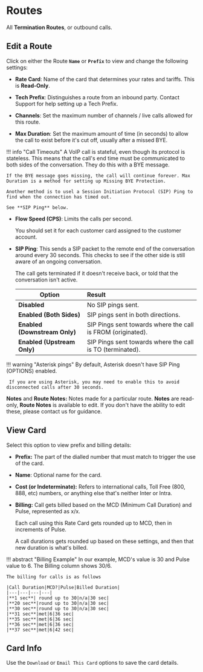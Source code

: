 # Routes

All **Termination Routes**, or outbound calls.

## Edit a Route

Click on either the Route **`Name`** or **`Prefix`** to view and change the following settings:

+ **Rate Card**: Name of the card that determines your rates and tariffs. This is **Read-Only**.

+ **Tech Prefix**: Distinguishes a route from an inbound party. Contact Support for help setting up a Tech Prefix.

+ **Channels**: Set the maximum number of channels / live calls allowed for this route.

+ **Max Duration**: Set the maximum amount of time (in seconds) to allow the call to exist before it's cut off, usually after a missed BYE.

!!! info "Call Timeouts"
    A VoIP call is stateful, even though its protocol is stateless. This means that the call's end time must be communicated to both sides of the conversation. They do this with a BYE message.

    If the BYE message goes missing, the call will continue forever. Max Duration is a method for setting up Missing BYE Protection.
    
    Another method is to usel a Session Initiation Protocol (SIP) Ping to find when the connection has timed out.
    
    See **SIP Ping** below.

+ **Flow Speed (CPS)**: Limits the calls per second.

    You should set it for each customer card assigned to the customer account.

+ **SIP Ping**: This sends a SIP packet to the remote end of the conversation around every 30 seconds. This checks to see if the other side is still aware of an ongoing conversation.

    The call gets terminated if it doesn't receive back, or told that the conversation isn't active.

    |Option| Result|
    |--------------------------------|:--------------------------------------------------|
    | **Disabled**| No SIP pings sent.|
    | **Enabled (Both Sides)**| SIP pings sent in both directions.|
    | **Enabled (Downstream Only)**| SIP Pings sent towards where the call is FROM (originated).|
    | **Enabled (Upstream Only)**| SIP Pings sent towards where the call is TO (terminated).|

!!! warning "Asterisk pings"
     By default, Asterisk doesn't have SIP Ping (OPTIONS) enabled.

     If you are using Asterisk, you may need to enable this to avoid disconnected calls after 30 seconds.

**Notes** and **Route Notes:** Notes made for a particular route. **Notes** are read-only, **Route Notes** is available to edit. If you don't have the ability to edit these, please contact us for guidance.

## View Card

Select this option to view prefix and billing details:

+ **Prefix:** The part of the dialled number that must match to trigger the use of the card.

+ **Name**: Optional name for the card.

+ **Cost (or Indeterminate):**  Refers to international calls, Toll Free (800, 888, etc) numbers, or anything else that's neither Inter or Intra.

+ **Billing:** Call gets billed based on the MCD (Minimum Call Duration) and Pulse, represented as x/x.

    Each call using this Rate Card gets rounded up to MCD, then in increments of Pulse.

    A call durations gets rounded up based on these settings, and then that new duration is what's billed.

!!! abstract "Billing Example"
    In our example, MCD's value is 30 and Pulse value to 6. The Billing column shows 30/6.

    The billing for calls is as follows

    |Call Duration|MCD?|Pulse|Billed Duration|
    |---|---|---|---|
    |**1 sec**| round up to 30|n/a|30 sec|
    |**20 sec**|round up to 30|n/a|30 sec|
    |**30 sec**|round up to 30|n/a|30 sec|
    |**31 sec**|met|6|36 sec|
    |**35 sec**|met|6|36 sec|
    |**36 sec**|met|6|36 sec|
    |**37 sec**|met|6|42 sec|

## Card Info

Use the `Download` or `Email This Card` options to save the card details.
